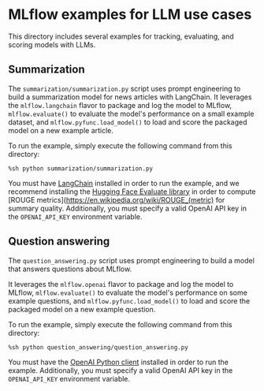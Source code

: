 # MLflow examples for LLM use cases

This directory includes several examples for tracking, evaluating, and scoring models with LLMs.

## Summarization
The ``summarization/summarization.py`` script uses prompt engineering to build a summarization model for news articles with LangChain. It leverages the ``mlflow.langchain`` flavor to package and log the model to MLflow, ``mlflow.evaluate()`` to evaluate the model's performance on a small example dataset, and ``mlflow.pyfunc.load_model()`` to load and score the packaged model on a new example article.

To run the example, simply execute the following command from this directory:

```
%sh python summarization/summarization.py
```

You must have [LangChain](https://python.langchain.com/en/latest/index.html) installed in order to run the example, and we recommend installing the [Hugging Face Evaluate library](https://huggingface.co/docs/evaluate/index) in order to compute [ROUGE metrics](https://en.wikipedia.org/wiki/ROUGE_(metric) for summary quality. Additionally, you must specify a valid OpenAI API key in the ``OPENAI_API_KEY`` environment variable.

## Question answering
The ``question_answering.py`` script uses prompt engineering to build a model that answers questions about MLflow.

It leverages the ``mlflow.openai`` flavor to package and log the model to MLflow, ``mlflow.evaluate()`` to evaluate the model's performance on some example questions, and ``mlflow.pyfunc.load_model()`` to load and score the packaged model on a new example question.

To run the example, simply execute the following command from this directory:

```
%sh python question_answering/question_answering.py
```

You must have the [OpenAI Python client](https://pypi.org/project/openai/) installed in order to run the example. Additionally, you must specify a valid OpenAI API key in the ``OPENAI_API_KEY`` environment variable.
